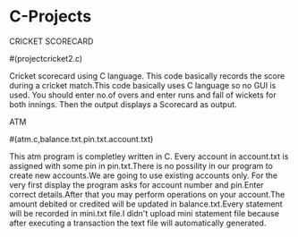 # C-Projects
CRICKET SCORECARD


#(projectcricket2.c)

Cricket scorecard using C language.
This code basically records the score during a cricket match.This code basically uses C language so no GUI is used.
You should enter no.of overs and enter runs and fall of wickets for both innings.
Then the output displays a Scorecard as output.

ATM

#(atm.c,balance.txt.pin.txt.account.txt)

This atm program is completley written in C.
Every account in account.txt is assigned with some pin in pin.txt.There is no possility in our program to create new accounts.We are going to use existing accounts only.
For the very first display the program asks for account number and pin.Enter correct details.After that you may perform operations on your account.The amount debited or credited will be updated in balance.txt.Every statement will be recorded in mini.txt file.I didn't upload mini statement file because after executing a transaction the text file will automatically generated.
